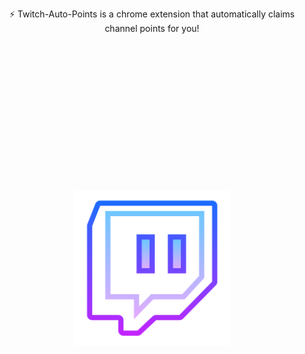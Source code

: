 <p  align="center">
⚡ Twitch-Auto-Points is a chrome extension that automatically claims channel points for you!
<br>
<img src="https://github.com/Brattlof/Twitch-Auto-Points/blob/master/icon.png" width="250" style="padding-top:250px;">
</p>

